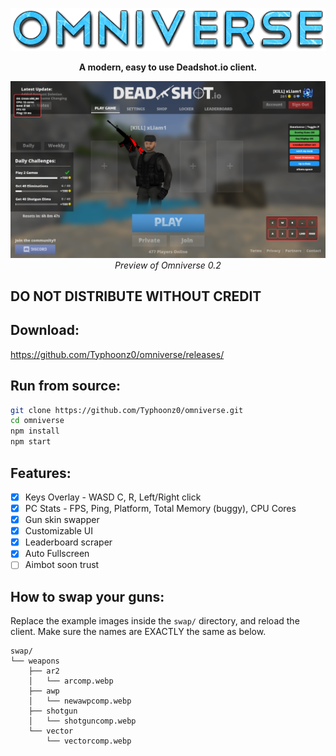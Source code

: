 
<p align="center">
  <img src="github/title.png">
</p>
<p align="center">
<b>A modern, easy to use Deadshot.io client.</b>

<p align="center">
  <img src="github/image.png">
  <i>Preview of Omniverse 0.2</i>
</p>


## DO NOT DISTRIBUTE WITHOUT CREDIT
## Download:
https://github.com/Typhoonz0/omniverse/releases/

## Run from source:
```bash
git clone https://github.com/Typhoonz0/omniverse.git
cd omniverse
npm install
npm start
```
## Features:

- [x] Keys Overlay - WASD C, R, Left/Right click 
- [x] PC Stats - FPS, Ping, Platform, Total Memory (buggy), CPU Cores
- [x] Gun skin swapper
- [x] Customizable UI
- [x] Leaderboard scraper
- [x] Auto Fullscreen
- [ ] Aimbot soon trust 

## How to swap your guns:
Replace the example images inside the `swap/` directory, and reload  the client. Make sure the names are EXACTLY the same as below.
```
swap/
└── weapons
    ├── ar2
    │   └── arcomp.webp
    ├── awp
    │   └── newawpcomp.webp
    ├── shotgun
    │   └── shotguncomp.webp
    └── vector
        └── vectorcomp.webp
```
